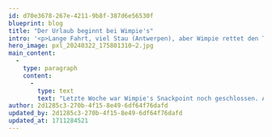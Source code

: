 ```yaml
---
id: d70e3678-267e-4211-9b8f-387d6e56530f
blueprint: blog
title: "Der Urlaub beginnt bei Wimpie's"
intro: '<p>Lange Fahrt, viel Stau (Antwerpen), aber Wimpie rettet den Tag!</p>'
hero_image: pxl_20240322_175801310~2.jpg
main_content:
  -
    type: paragraph
    content:
      -
        type: text
        text: "Letzte Woche war Wimpie's Snackpoint noch geschlossen. Aber heute an unserem ersten Urlaubstag waren wir da! Wahrscheinlich war heute die feierliche Saisoneröffnung und wir haben es geschafft dabei zu sein! Die Pommes waren lecker und doppelt frittiert. Die Frikandel waren auch doppelt friettiert, was sie - zusammen mit der Spezial Sauce - besonders lecker macht.   "
author: 2d1285c3-270b-4f15-8e49-6df64f76dafd
updated_by: 2d1285c3-270b-4f15-8e49-6df64f76dafd
updated_at: 1711284521
---
```

